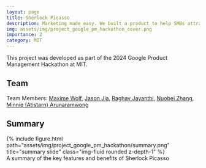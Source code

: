 ```yaml
---
layout: page
title: Sherlock Picasso
description: Marketing made easy. We built a product to help SMBs attract customers on social media.
img: assets/img/project_google_pm_hackathon_cover.png
importance: 2
category: MIT
---
```


This project was developed as part of the 2024 Google Product Management Hackathon at MIT.

## Team

Team Members:
[Maxime Wolf](https://www.linkedin.com/in/maxime-wolf/),
[Jason Jia](https://www.linkedin.com/in/jasonjiajs/),
[Raghav Jayanthi](https://www.linkedin.com/in/rrmj/),
[Nuobei Zhang](https://www.linkedin.com/in/nuobeizhang/),
[Minnie (Atistarn) Arunaramwong ](https://www.linkedin.com/in/minnie-arunaramwong/) <br>

## Summary

<div class="row">
    <div class="col-sm mt-3 mt-md-0">
        {% include figure.html path="assets/img/project_google_pm_hackathon/summary.png" title="summary slide" class="img-fluid rounded z-depth-1" %}
    </div>
</div>
<div class="caption">
    A summary of the key features and benefits of Sherlock Picasso
</div>

